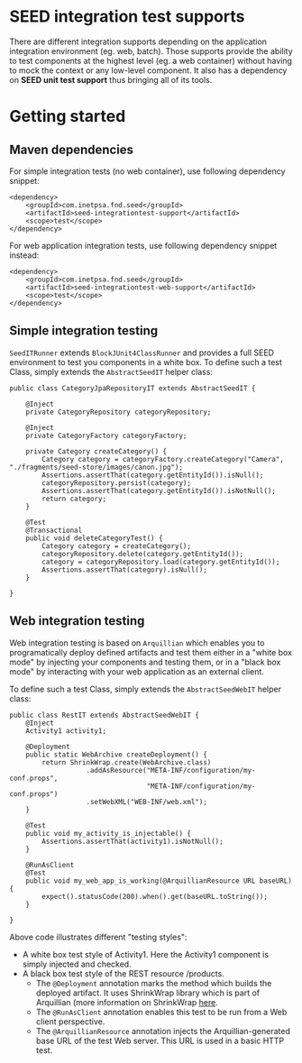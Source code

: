 # SEED integration test supports

There are different integration supports depending on the application integration environment (eg. web, batch). 
Those supports provide the ability to test components at the highest level (eg. a web container) without having to mock the context or any low-level component.
It also has a dependency on **SEED unit test support** thus bringing all of its tools.

# Getting started

## Maven dependencies

For simple integration tests (no web container), use following dependency snippet:

    <dependency>
        <groupId>com.inetpsa.fnd.seed</groupId>
        <artifactId>seed-integrationtest-support</artifactId>
        <scope>test</scope>
    </dependency>

For web application integration tests, use following dependency snippet instead:

    <dependency>
        <groupId>com.inetpsa.fnd.seed</groupId>
        <artifactId>seed-integrationtest-web-support</artifactId>
        <scope>test</scope>
    </dependency>

## Simple integration testing

`SeedITRunner` extends `BlockJUnit4ClassRunner` and provides a full SEED environment to test you components in a white box. 
To define such a test Class, simply extends the `AbstractSeedIT` helper class:

    public class CategoryJpaRepositoryIT extends AbstractSeedIT {

        @Inject
        private CategoryRepository categoryRepository;

        @Inject
        private CategoryFactory categoryFactory;

        private Category createCategory() {
            Category category = categoryFactory.createCategory("Camera", "./fragments/seed-store/images/canon.jpg");
            Assertions.assertThat(category.getEntityId()).isNull();
            categoryRepository.persist(category);
            Assertions.assertThat(category.getEntityId()).isNotNull();
            return category;
        }

        @Test
        @Transactional
        public void deleteCategoryTest() {
            Category category = createCategory();
            categoryRepository.delete(category.getEntityId());
            category = categoryRepository.load(category.getEntityId());
            Assertions.assertThat(category).isNull();
        }

    }

## Web integration testing

Web integration testing is based on `Arquillian` which enables you to programatically deploy defined artifacts and test
them either in a "white box mode" by injecting your components and testing them, or in a "black box mode" by interacting with
your web application as an external client.

To define such a test Class, simply extends the `AbstractSeedWebIT` helper class:

    public class RestIT extends AbstractSeedWebIT {
        @Inject
        Activity1 activity1;

        @Deployment
        public static WebArchive createDeployment() {
            return ShrinkWrap.create(WebArchive.class)
                       .addAsResource("META-INF/configuration/my-conf.props", 
                                      "META-INF/configuration/my-conf.props")
                       .setWebXML("WEB-INF/web.xml");
        }

        @Test
        public void my_activity_is_injectable() {
            Assertions.assertThat(activity1).isNotNull();
        }

        @RunAsClient
        @Test
        public void my_web_app_is_working(@ArquillianResource URL baseURL) {
            expect().statusCode(200).when().get(baseURL.toString());
        }

    }

Above code illustrates different "testing styles":

* A white box test style of Activity1. Here the Activity1 component is simply injected and checked.
* A black box test style of the REST resource /products.
  * The `@Deployment` annotation marks the method which builds the deployed artifact. It uses ShrinkWrap library
  which is part of Arquillian (more information on ShrinkWrap [here](https://community.jboss.org/wiki/ShrinkWrap).
  * The `@RunAsClient` annotation enables this test to be run from a Web client perspective.
  * The `@ArquillianResource` annotation injects the Arquillian-generated base URL of the test Web server. This URL is
  used in a basic HTTP test.